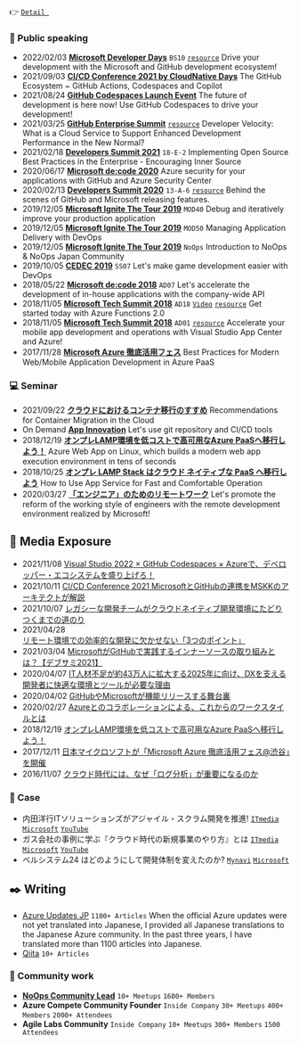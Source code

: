 :point_right: [```Detail ```](/DETAIL.md)

### :mega: Public speaking
- 2022/02/03 **[Microsoft Developer Days](https://msevents.microsoft.com/event?id=1619975101)** ```BS10``` [```resource```](https://www.slideshare.net/microsoftjp/bs10microsoft-github) Drive your development with the Microsoft and GitHub development ecosystem!
- 2021/09/03 **[CI/CD Conference 2021 by CloudNative Days](https://event.cloudnativedays.jp/cicd2021)** The GitHub Ecosystem ~ GitHub Actions, Codespaces and Copilot
- 2021/08/24 **[GitHub Codespaces Launch Event](https://mktoevents.com/Microsoft+Event/287192/157-GQE-382?Dev_YT=PET3035075)** The future of development is here now! Use GitHub Codespaces to drive your development!
- 2021/03/25 **[GitHub Enterprise Summit](https://resources.github.com/webcasts/Japan-Enterprise-Summit-thankyou/)**  [```resource```](https://resources.github.com/webcasts/Japan-Enterprise-Summit-thankyou/) Developer Velocity: What is a Cloud Service to Support Enhanced Development Performance in the New Normal?
- 2021/02/18 **[Developers Summit 2021](https://event.shoeisha.jp/devsumi/20210218)** ```18-E-2``` Implementing Open Source Best Practices in the Enterprise - Encouraging Inner Source
- 2020/06/17 **[Microsoft de:code 2020](https://www.microsoft.com/ja-jp/events/decode/2020)** Azure security for your applications with GitHub and Azure Security Center
- 2020/02/13 **[Developers Summit 2020](https://event.shoeisha.jp/devsumi/20200213/session/2340/)** ```13-A-6``` [```resource```](https://www.slideshare.net/ssusercd7b97/githubmicrosoft?next_slideshow=true) Behind the scenes of GitHub and Microsoft releasing features.
- 2019/12/05 **[Microsoft Ignite The Tour 2019](https://techcommunity.microsoft.com/t5/microsoft-mvp-award-program-blog/microsoft-ignite-the-tour-2019-highlights-from-paris-tokyo/ba-p/1068875)** ```MOD40``` Debug and iteratively improve your production application
- 2019/12/05 **[Microsoft Ignite The Tour 2019](https://techcommunity.microsoft.com/t5/microsoft-mvp-award-program-blog/microsoft-ignite-the-tour-2019-highlights-from-paris-tokyo/ba-p/1068875)** ```MOD50``` Managing Application Delivery with DevOps
- 2019/12/05 **[Microsoft Ignite The Tour 2019](https://techcommunity.microsoft.com/t5/microsoft-mvp-award-program-blog/microsoft-ignite-the-tour-2019-highlights-from-paris-tokyo/ba-p/1068875)** ```NoOps``` Introduction to NoOps & NoOps Japan Community
- 2019/10/05 **[CEDEC 2019](https://sapporo.cedec.jp/session/ss07/)** ```SS07``` Let's make game development easier with DevOps 
- 2018/05/22 **[Microsoft de:code 2018](https://www.microsoft.com/ja-jp/events/decode/2018/overview.aspx)** ```AD07``` Let's accelerate the development of in-house applications with the company-wide API
- 2018/11/05 **[Microsoft Tech Summit 2018](https://www.microsoft.com/ja-jp/events/techsummit/2018/about.aspx)** ```AD18``` [```Video```](https://www.youtube.com/watch?v=_Rz7QKTbDvI) [```resource```](https://www.slideshare.net/ssusercd7b97/azure-functions-20) Get started today with Azure Functions 2.0 
- 2018/11/05 **[Microsoft Tech Summit 2018](https://www.microsoft.com/ja-jp/events/techsummit/2018/about.aspx)** ```AD01``` [```resource```](https://www.slideshare.net/ssusercd7b97/visual-studio-app-center-azure) Accelerate your mobile app development and operations with Visual Studio App Center and Azure! 
- 2017/11/28 **[Microsoft Azure 徹底活用フェス](https://www.sbbit.jp/eventinfo/43087)** Best Practices for Modern Web/Mobile Application Development in Azure PaaS


### :computer: Seminar

- 2021/09/22 **[クラウドにおけるコンテナ移行のすすめ](https://aka.ms/Container0922JP)** Recommendations for Container Migration in the Cloud
- On Demand **[App Innovation](https://info.microsoft.com/JA-AzureApp-WBNR-FY20-04Apr-23-AzureAppInnovationMeetAzureforDevelopers-SRDEM19296_LP02OnDemandRegistration-ForminBody.html)** Let's use git repository and CI/CD tools
- 2018/12/19 **[オンプレLAMP環境を低コストで高可用なAzure PaaSへ移行しよう！](https://ascii.jp/elem/000/001/771/1771907/3/)** Azure Web App on Linux, which builds a modern web app execution environment in tens of seconds
- 2018/10/25 **[オンプレ LAMP Stack はクラウド ネイティブな PaaS へ移行しよう](https://microsoft-events.connpass.com/event/105328/)** How to Use App Service for Fast and Comfortable Operation
- 2020/03/27 **[「エンジニア」のためのリモートワーク](https://contacts.nissho-ele.co.jp/Azure_GitHub_20200327_LP.html)** Let's promote the reform of the working style of engineers with the remote development environment realized by Microsoft!

## :newspaper: Media Exposure
- 2021/11/08 [Visual Studio 2022 × GitHub Codespaces × Azureで、デベロッパー・エコシステムを盛り上げろ！](https://zine.qiita.com/interview/202111-microsoft-github/)
- 2021/10/11 [CI/CD Conference 2021 MicrosoftとGitHubの連携をMSKKのアーキテクトが解説](https://thinkit.co.jp/article/18824)
- 2021/10/07 [レガシーな開発チームがクラウドネイティブ開発環境にたどりつくまでの道のり](https://www.itmedia.co.jp/business/articles/2110/07/news001.html)
- 2021/04/28 [リモート環境での効率的な開発に欠かせない「3つのポイント」](https://atmarkit.itmedia.co.jp/ait/articles/2104/22/news010.html)
- 2021/03/04 [MicrosoftがGitHubで実践するインナーソースの取り組みとは？【デブサミ2021】](https://codezine.jp/article/detail/13685)
- 2020/04/07 [IT人材不足が約43万人に拡大する2025年に向け、DXを支える開発者に快適な環境とツールが必要な理由](https://atmarkit.itmedia.co.jp/ait/articles/2004/07/news004.html)
- 2020/04/02 [GitHubやMicrosoftが機能リリースする舞台裏](https://codezine.jp/article/detail/12089)
- 2020/02/27 [Azureとのコラボレーションによる、これからのワークスタイルとは](https://codezine.jp/article/detail/12089)
- 2018/12/19 [オンプレLAMP環境を低コストで高可用なAzure PaaSへ移行しよう！](https://ascii.jp/elem/000/001/771/1771907/3/)
- 2017/12/11 [日本マイクロソフトが「Microsoft Azure 徹底活用フェス@渋谷」を開催](https://enterprisezine.jp/article/detail/10168)
- 2016/11/07 [クラウド時代には、なぜ「ログ分析」が重要になるのか](https://atmarkit.itmedia.co.jp/ait/articles/1611/07/news010.html)

### :mega: Case
- 内田洋行ITソリューションズがアジャイル・スクラム開発を推進!  [```ITmedia```](https://www.itmedia.co.jp/business/articles/2110/07/news001.html) [```Microsoft```](https://customers.microsoft.com/ja-jp/story/1371339985204712916-uchida-yoko-it-solutions-co-ltd-professional-services-azure-jp-japan) [```YouTube```](https://www.youtube.com/watch?v=msoghC5B2zY)
- ガス会社の事例に学ぶ『クラウド時代の新規事業のやり方』とは [```ITmedia```](https://www.itmedia.co.jp/business/articles/2107/08/news002.html) [```Microsoft```](https://customers.microsoft.com/ja-jp/story/1419627181105204902-tobu-gas-ja-japan) [```YouTube```](https://www.youtube.com/watch?v=nKKf97hrR2Y)
- ベルシステム24 はどのようにして開発体制を変えたのか?  [```Mynavi```](https://news.mynavi.jp/techplus/kikaku/azure_case_td-83/) [```Microsoft```](https://customers.microsoft.com/ja-jp/story/737100-bellsystem24-professional-services-azure-jp-japan?ln=ja-jp)

## :black_nib: Writing 
- [Azure Updates JP](https://azureupdatesj.wordpress.com/) ```1100+ Articles```
When the official Azure updates were not yet translated into Japanese, I provided all Japanese translations to the Japanese Azure community.
In the past three years, I have translated more than 1100 articles into Japanese.
- [Qiita](https://qiita.com/yuhattor) ```10+ Articles```

### :busts_in_silhouette:	Community work
- [**NoOps Community Lead**](https://noops.connpass.com/participation/) ```10+ Meetups``` ```1600+ Members```
- **Azure Compete Community Founder** ```Inside Company``` ```30+ Meetups``` ```400+ Members``` ```2000+ Attendees```
- **Agile Labs Community** ```Inside Company``` ```10+ Meetups``` ```300+ Members``` ```1500 Attendees```
